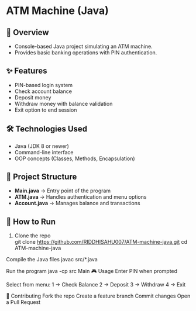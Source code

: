 # ATM Machine (Java)

## 📌 Overview
- Console-based Java project simulating an ATM machine.  
- Provides basic banking operations with PIN authentication.  

## ✨ Features
- PIN-based login system  
- Check account balance  
- Deposit money  
- Withdraw money with balance validation  
- Exit option to end session  

## 🛠️ Technologies Used
- Java (JDK 8 or newer)  
- Command-line interface  
- OOP concepts (Classes, Methods, Encapsulation)  

## 📂 Project Structure
- **Main.java** → Entry point of the program  
- **ATM.java** → Handles authentication and menu options  
- **Account.java** → Manages balance and transactions  

## 🚀 How to Run
1. Clone the repo  
   git clone https://github.com/RIDDHISAHU007/ATM-machine-java.git
   cd ATM-machine-java
   
Compile the Java files
javac src/*.java

Run the program
java -cp src Main
🎮 Usage
Enter PIN when prompted

Select from menu:
1 → Check Balance
2 → Deposit
3 → Withdraw
4 → Exit

🤝 Contributing
Fork the repo
Create a feature branch
Commit changes
Open a Pull Request
